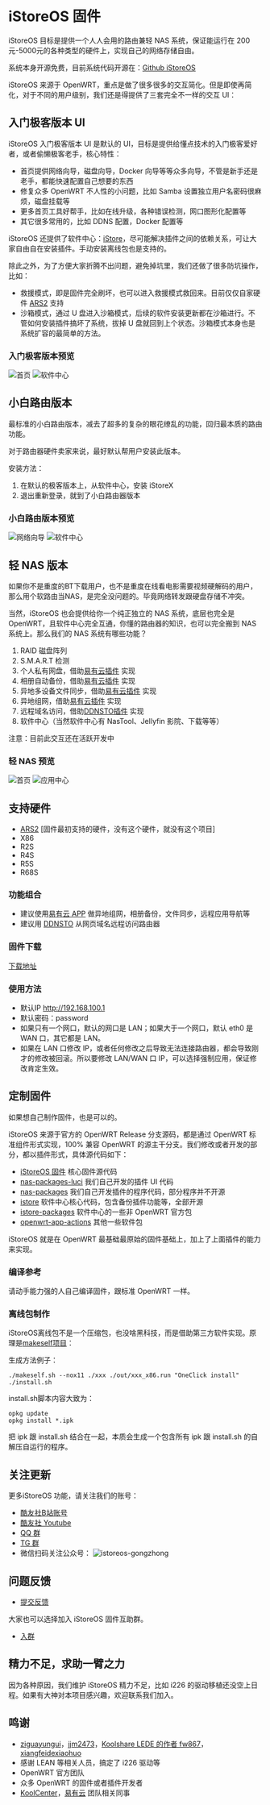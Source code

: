 # iStoreOS 固件

iStoreOS 目标是提供一个人人会用的路由兼轻 NAS 系统，保证能运行在 200元-5000元的各种类型的硬件上，实现自己的网络存储自由。

系统本身开源免费，目前系统代码开源在：[Github iStoreOS](https://www.github.com/istoreos/istoreos)

iStoreOS 来源于 OpenWRT，重点是做了很多很多的交互简化。但是即使再简化，对于不同的用户级别，我们还是得提供了三套完全不一样的交互 UI：

## 入门极客版本 UI

iStoreOS 入门极客版本 UI 是默认的 UI，目标是提供给懂点技术的入门极客爱好者，或者偷懒极客老手，核心特性：

* 首页提供网络向导，磁盘向导，Docker 向导等等众多向导，不管是新手还是老手，都能快速配置自己想要的东西
* 修复众多 OpenWRT 不人性的小问题，比如 Samba 设置独立用户名密码很麻烦，磁盘挂载等
* 更多首页工具好帮手，比如在线升级，各种错误检测，网口图形化配置等
* 其它很多常用的，比如 DDNS 配置，Docker 配置等

iStoreOS 还提供了软件中心：[iStore](https://github.com/linkease/istore)，尽可能解决插件之间的依赖关系，可让大家自由自在安装插件。手动安装离线包也是支持的。

除此之外，为了方便大家折腾不出问题，避免掉坑里，我们还做了很多防坑操作，比如：

* 救援模式，即是固件完全刷坏，也可以进入救援模式救回来。目前仅仅自家硬件 [ARS2](https://item.taobao.com/item.htm?ft=t&id=655381846734) 支持
* 沙箱模式，通过 U 盘进入沙箱模式，后续的软件安装更新都在沙箱进行。不管如何安装插件搞坏了系统，拔掉 U 盘就回到上个状态。沙箱模式本身也是系统扩容的最简单的方法。

### 入门极客版本预览

![首页](https://doc.linkease.com/assets/img/geek-preview1.9987f6a0.jpg)
![软件中心](https://doc.linkease.com/assets/img/geek-istore-preview2.5e9c0323.jpg)

## 小白路由版本

最标准的小白路由版本，减去了超多的复杂的眼花缭乱的功能，回归最本质的路由功能。

对于路由器硬件卖家来说，最好默认帮用户安装此版本。

安装方法：

1. 在默认的极客版本上，从软件中心，安装 iStoreX
2. 退出重新登录，就到了小白路由器版本

### 小白路由版本预览

![网络向导](https://doc.linkease.com/assets/img/router-preview1.7729ec63.jpg)
![软件中心](https://doc.linkease.com/assets/img/router-istore.f031ae04.jpg)

## 轻 NAS 版本

如果你不是重度的BT下载用户，也不是重度在线看电影需要视频硬解码的用户，那么用个软路由当NAS，是完全没问题的。毕竟网络转发跟硬盘存储不冲突。

当然，iStoreOS 也会提供给你一个纯正独立的 NAS 系统，底层也完全是 OpenWRT，且软件中心完全互通，你懂的路由器的知识，也可以完全搬到 NAS 系统上。那么我们的 NAS 系统有哪些功能？

1. RAID 磁盘阵列
2. S.M.A.R.T 检测
3. 个人私有网盘，借助[易有云插件](https://app.linkease.com) 实现
4. 相册自动备份，借助[易有云插件](https://app.linkease.com) 实现
5. 异地多设备文件同步，借助[易有云插件](https://app.linkease.com) 实现
6. 异地组网，借助[易有云插件](https://app.linkease.com) 实现
7. 远程域名访问，借助[DDNSTO插件](https://www.ddnsto.com) 实现
8. 软件中心（当然软件中心有 NasTool、Jellyfin 影院、下载等等）

注意：目前此交互还在活跃开发中

### 轻 NAS 预览

![首页](https://doc.linkease.com/assets/img/nas-preview1.3d49cb9a.png)
![应用中心](https://doc.linkease.com/assets/img/nas-istore-preview2.902df65b.png)

## 支持硬件

* [ARS2](https://item.taobao.com/item.htm?ft=t&id=655381846734) [固件最初支持的硬件，没有这个硬件，就没有这个项目]
* X86
* R2S
* R4S
* R5S
* R68S

### 功能组合

* 建议使用[易有云 APP](https://app.linkease.com) 做异地组网，相册备份，文件同步，远程应用导航等
* 建议用 [DDNSTO](https://www.ddnsto.com) 从网页域名远程访问路由器

### 固件下载

[下载地址](https://fw.koolcenter.com/iStoreOS/)

### 使用方法

* 默认IP http://192.168.100.1
* 默认密码：password
* 如果只有一个网口，默认的网口是 LAN；如果大于一个网口，默认 eth0 是 WAN 口，其它都是 LAN。
* 如果在 LAN 口修改 IP，或者任何修改之后导致无法连接路由器，都会导致刚才的修改被回滚。所以要修改 LAN/WAN 口 IP，可以选择强制应用，保证修改肯定生效。

## 定制固件

如果想自己制作固件，也是可以的。

iStoreOS 来源于官方的 OpenWRT Release 分支源码，都是通过 OpenWRT 标准组件形式实现，100% 兼容 OpenWRT 的源主干分支。我们修改或者开发的部分，都以插件形式，具体源代码如下：

* [iStoreOS 固件](https://github.com/istoreos/istoreos) 核心固件源代码
* [nas-packages-luci](https://github.com/linkease/nas-packages-luci) 我们自己开发的插件 UI 代码
* [nas-packages](https://github.com/linkease/nas-packages) 我们自己开发插件的程序代码，部分程序并不开源
* [istore](https://github.com/linkease/istore) 软件中心核心代码，包含备份插件功能等，全部开源
* [istore-packages](https://github.com/linkease/istore-packages) 软件中心的一些非 OpenWRT 官方包
* [openwrt-app-actions](https://github.com/linkease/openwrt-app-actions) 其他一些软件包

iStoreOS 就是在 OpenWRT 最基础最原始的固件基础上，加上了上面插件的能力来实现。

### 编译参考

请动手能力强的人自己编译固件，跟标准 OpenWRT 一样。

### 离线包制作

iStoreOS离线包不是一个压缩包，也没啥黑科技，而是借助第三方软件实现。原理是[makeself项目](https://github.com/megastep/makeself)：

生成方法例子：
```
./makeself.sh --nox11 ./xxx ./out/xxx_x86.run "OneClick install" ./install.sh
```

install.sh脚本内容大致为：
```
opkg update
opkg install *.ipk
```

把 ipk 跟 install.sh 结合在一起，本质会生成一个包含所有 ipk 跟 install.sh 的自解压自运行的程序。

## 关注更新

更多iStoreOS 功能，请关注我们的账号：

* [酷友社B站账号](https://space.bilibili.com/1492058311?spm_id_from=333.788.0.0)
* [酷友社 Youtube](https://www.youtube.com/channel/UCvENMyIFurJi_SrnbnbyiZw)
* [QQ 群](https://www.koolcenter.com/posts/117)
* [TG 群](https://t.me/+QwxW7aimSMeRdQJX)
* 微信扫码关注公众号：
![istoreos-gongzhong](https://doc.linkease.com/assets/img/istoreos-gongzhong.7b082729.png)

## 问题反馈

* [提交反馈](https://github.com/linkease/istoreos/issues)

大家也可以选择加入 iStoreOS 固件互助群。

* [入群](https://www.koolcenter.com/posts/117)

## 精力不足，求助一臂之力

因为各种原因，我们维护 iStoreOS 精力不足，比如 i226 的驱动移植还没空上日程。如果有大神对本项目感兴趣，欢迎联系我们加入。

## 鸣谢

* [ziguayungui](https://github.com/ziguayungui)，[jjm2473](https://github.com/jjm2473)，[Koolshare LEDE 的作者 fw867](https://github.com/fw867)，[xiangfeidexiaohuo](https://github.com/xiangfeidexiaohuo)
* 感谢 LEAN 等相关人员，搞定了 i226 驱动等
* OpenWRT 官方团队
* 众多 OpenWRT 的固件或者插件开发者
* [KoolCenter](https://www.koolcenter.com)，[易有云](https://www.linkease.com) 团队相关同事


